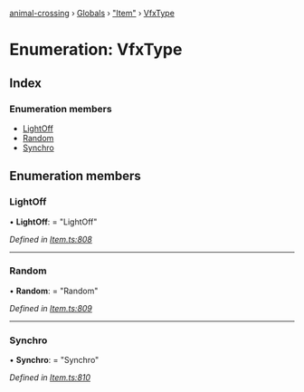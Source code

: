 [animal-crossing](../README.md) › [Globals](../globals.md) › ["Item"](../modules/_item_.md) › [VfxType](_item_.vfxtype.md)

# Enumeration: VfxType

## Index

### Enumeration members

* [LightOff](_item_.vfxtype.md#lightoff)
* [Random](_item_.vfxtype.md#random)
* [Synchro](_item_.vfxtype.md#synchro)

## Enumeration members

###  LightOff

• **LightOff**: = "LightOff"

*Defined in [Item.ts:808](https://github.com/Norviah/animal-crossing/blob/7daadc1/module/types/Item.ts#L808)*

___

###  Random

• **Random**: = "Random"

*Defined in [Item.ts:809](https://github.com/Norviah/animal-crossing/blob/7daadc1/module/types/Item.ts#L809)*

___

###  Synchro

• **Synchro**: = "Synchro"

*Defined in [Item.ts:810](https://github.com/Norviah/animal-crossing/blob/7daadc1/module/types/Item.ts#L810)*
